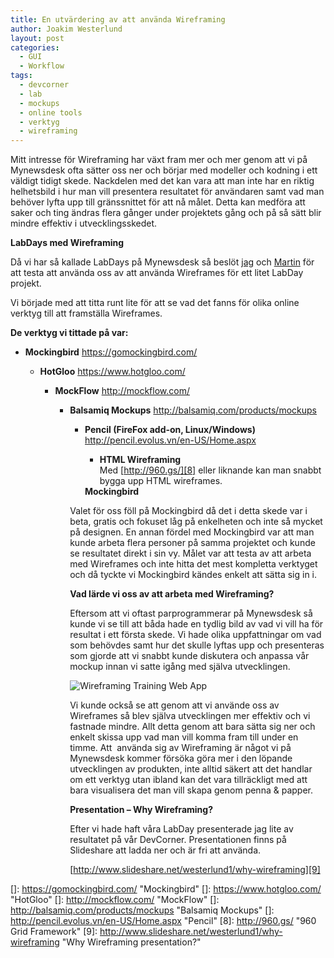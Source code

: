 ```yaml
---
title: En utvärdering av att använda Wireframing
author: Joakim Westerlund
layout: post
categories:
  - GUI
  - Workflow
tags:
  - devcorner
  - lab
  - mockups
  - online tools
  - verktyg
  - wireframing
---
```

Mitt intresse för Wireframing har växt fram mer och mer genom att vi på Mynewsdesk ofta sätter oss ner och börjar med modeller och kodning i ett väldigt tidigt skede. Nackdelen med det kan vara att man inte har en riktig helhetsbild i hur man vill presentera resultatet för användaren samt vad man behöver lyfta upp till gränssnittet för att nå målet. Detta kan medföra att saker och ting ändras flera gånger under projektets gång och på så sätt blir mindre effektiv i utvecklingsskedet.

**LabDays med Wireframing**

Då vi har så kallade LabDays på Mynewsdesk så beslöt [jag][1] och [Martin][2] för att testa att använda oss av att använda Wireframes för ett litet LabDay projekt.

Vi började med att titta runt lite för att se vad det fanns för olika online verktyg till att framställa Wireframes.

**De verktyg vi tittade på var:**

*   **Mockingbird** 
    https://gomockingbird.com/</a></li> 
    *   **HotGloo** 
        https://www.hotgloo.com/</a></li> 
        *   **MockFlow** 
            http://mockflow.com/</a></li> 
            *   **Balsamiq Mockups** 
                http://balsamiq.com/products/mockups</a></li> 
                *   **Pencil (FireFox add-on, Linux/Windows)** 
                    http://pencil.evolus.vn/en-US/Home.aspx</a></li> 
                    *   **HTML Wireframing**  
                        Med [http://960.gs/][8] eller liknande kan man snabbt bygga upp HTML wireframes.</ul> 
                    **Mockingbird**
                    
                    Valet för oss föll på Mockingbird då det i detta skede var i beta, gratis och fokuset låg på enkelheten och inte så mycket på designen. En annan fördel med Mockingbird var att man kunde arbeta flera personer på samma projektet och kunde se resultatet direkt i sin vy. Målet var att testa av att arbeta med Wireframes och inte hitta det mest kompletta verktyget och då tyckte vi Mockingbird kändes enkelt att sätta sig in i.
                    
                    **Vad lärde vi oss av att arbeta med Wireframing?**
                    
                    Eftersom att vi oftast parprogrammerar på Mynewsdesk så kunde vi se till att båda hade en tydlig bild av vad vi vill ha för resultat i ett första skede. Vi hade olika uppfattningar om vad som behövdes samt hur det skulle lyftas upp och presenteras som gjorde att vi snabbt kunde diskutera och anpassa vår mockup innan vi satte igång med själva utvecklingen.
                    
                    ![Wireframing Training Web App](http://devcorner.mynewsdesk.com/wp-content/uploads/2011/02/wireframing-training-app-1024x769.jpg)
                    
                    Vi kunde också se att genom att vi använde oss av Wireframes så blev själva utvecklingen mer effektiv och vi fastnade mindre. Allt detta genom att bara sätta sig ner och enkelt skissa upp vad man vill komma fram till under en timme. Att  använda sig av Wireframing är något vi på Mynewsdesk kommer försöka göra mer i den löpande utvecklingen av produkten, inte alltid säkert att det handlar om ett verktyg utan ibland kan det vara tillräckligt med att bara visualisera det man vill skapa genom penna & papper.
                    
                    **Presentation – Why Wireframing?**
                    
                    Efter vi hade haft våra LabDay presenterade jag lite av resultatet på vår DevCorner. Presentationen finns på Slideshare att ladda ner och är fri att använda.
                    
                    
                    
                    [http://www.slideshare.net/westerlund1/why-wireframing][9]

 [1]: http://twitter.com/joakwest "Joakim Westerlund Twitter"
 [2]: http://twitter.com/martinsvalin "Martin Svalin Twitter"
 []: https://gomockingbird.com/ "Mockingbird"
 []: https://www.hotgloo.com/ "HotGloo"
 []: http://mockflow.com/ "MockFlow"
 []: http://balsamiq.com/products/mockups "Balsamiq Mockups"
 []: http://pencil.evolus.vn/en-US/Home.aspx "Pencil"
 [8]: http://960.gs/ "960 Grid Framework"
 [9]: http://www.slideshare.net/westerlund1/why-wireframing "Why Wireframing presentation?"